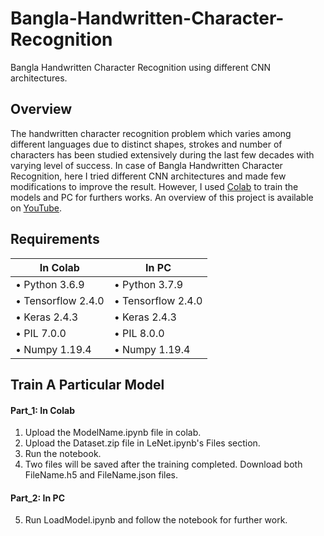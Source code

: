 # Bangla-Handwritten-Character-Recognition
Bangla Handwritten Character Recognition using different CNN architectures.

## Overview
The handwritten character recognition problem which varies among different languages due to distinct shapes, strokes and number of characters has been studied extensively during the last few decades with varying level of success. In case of Bangla Handwritten Character Recognition, here I tried different CNN architectures and made few modifications to improve the result. However, I used [Colab](https://colab.research.google.com/) to train the models and PC for furthers works. An overview of this project is available on [YouTube](https://www.youtube.com/watch?v=SvCAFmg2emI&ab_channel=MehediHasanBijoy).


## Requirements
| In Colab                | In PC                  |
| ------------------------|------------------------|
| • Python 3.6.9          | • Python 3.7.9         |
| • Tensorflow 2.4.0      | • Tensorflow 2.4.0     | 
| • Keras 2.4.3           | • Keras 2.4.3          | 
| • PIL 7.0.0             | • PIL 8.0.0            | 
| • Numpy 1.19.4          | • Numpy 1.19.4         |


## Train A Particular Model
#### Part_1: In Colab
1. Upload the ModelName.ipynb file in colab.
2. Upload the Dataset.zip file in LeNet.ipynb's Files section. 
3. Run the notebook.
4. Two files will be saved after the training completed. Download both FileName.h5 and FileName.json files.
#### Part_2: In PC
5. Run LoadModel.ipynb and follow the notebook for further work.
